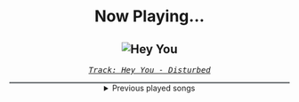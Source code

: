 <div align="center"> 
<h1>Now Playing...</h1>

![Hey You](https://i.scdn.co/image/ab67616d00001e0284979e281b0b2739d478f53c)
--
_<samp><a href="https://open.spotify.com/track/4htDVrtEQig7ONhZCkumo9">Track: Hey You - Disturbed</a></samp>_

<div style="border: 1px #4B5054 solid"></div>
<details>
  <summary>
    Previous played songs
  </summary>
  <table>
    <thead>
      <tr>
        <th>
          Artist
        </th>
        <th>
          Song
        </th>
        <th>
          Link
        </th>
      </tr>
    </thead>
    <tbody>
      <tr><td>Disturbed</td><td>Hey You</td><td><a href="https://open.spotify.com/track/4htDVrtEQig7ONhZCkumo9">https://open.spotify.com/track/4htDVrtEQig7ONhZCkumo9</a></td></tr><tr><td>Motionless In White</td><td>Masterpiece</td><td><a href="https://open.spotify.com/track/3c9kVsKF68xMzlS0NikVn3">https://open.spotify.com/track/3c9kVsKF68xMzlS0NikVn3</a></td></tr><tr><td>Five Finger Death Punch</td><td>IOU</td><td><a href="https://open.spotify.com/track/0rqRkmrlWyuhSUqJKvf8SK">https://open.spotify.com/track/0rqRkmrlWyuhSUqJKvf8SK</a></td></tr><tr><td>Bad Omens</td><td>ARTIFICIAL SUICIDE</td><td><a href="https://open.spotify.com/track/2Qv8xJzenocwXyGlMU5PaC">https://open.spotify.com/track/2Qv8xJzenocwXyGlMU5PaC</a></td></tr><tr><td>Five Finger Death Punch</td><td>IOU</td><td><a href="https://open.spotify.com/track/0rqRkmrlWyuhSUqJKvf8SK">https://open.spotify.com/track/0rqRkmrlWyuhSUqJKvf8SK</a></td></tr><tr><td>Chaosbay</td><td>What Is War</td><td><a href="https://open.spotify.com/track/7cnKNSGPSUQatpic57soKz">https://open.spotify.com/track/7cnKNSGPSUQatpic57soKz</a></td></tr><tr><td>Five Finger Death Punch</td><td>IOU</td><td><a href="https://open.spotify.com/track/0rqRkmrlWyuhSUqJKvf8SK">https://open.spotify.com/track/0rqRkmrlWyuhSUqJKvf8SK</a></td></tr><tr><td>Drowning Pool</td><td>Bodies</td><td><a href="https://open.spotify.com/track/7CpbhqKUedOIrcvc94p60Y">https://open.spotify.com/track/7CpbhqKUedOIrcvc94p60Y</a></td></tr><tr><td>Villain of the Story</td><td>Losing Control</td><td><a href="https://open.spotify.com/track/10K74dbHDqw7hmtSmLfs7t">https://open.spotify.com/track/10K74dbHDqw7hmtSmLfs7t</a></td></tr><tr><td>Siamese</td><td>Enough Ain't Enough</td><td><a href="https://open.spotify.com/track/7hM2vAhb5EZFZRIY5QvsdY">https://open.spotify.com/track/7hM2vAhb5EZFZRIY5QvsdY</a></td></tr><tr><td>Motionless In White</td><td>Meltdown</td><td><a href="https://open.spotify.com/track/6w3hTgFYPaUo6WFz2tEOtX">https://open.spotify.com/track/6w3hTgFYPaUo6WFz2tEOtX</a></td></tr><tr><td>Orbit Culture</td><td>Wargblod - Bonus Track</td><td><a href="https://open.spotify.com/track/7uf6KU0GlC712igfbUl8ng">https://open.spotify.com/track/7uf6KU0GlC712igfbUl8ng</a></td></tr><tr><td>The Devil Wears Prada</td><td>Salt</td><td><a href="https://open.spotify.com/track/4BSrRUm2cSaLRjN7xGpCRt">https://open.spotify.com/track/4BSrRUm2cSaLRjN7xGpCRt</a></td></tr><tr><td>Orbit Culture</td><td>Nensha</td><td><a href="https://open.spotify.com/track/33RZIQtAfsizXgerKCLOs5">https://open.spotify.com/track/33RZIQtAfsizXgerKCLOs5</a></td></tr><tr><td>Siamese</td><td>Numb</td><td><a href="https://open.spotify.com/track/5kTWDcw5d8aE5u7rmf3bFg">https://open.spotify.com/track/5kTWDcw5d8aE5u7rmf3bFg</a></td></tr><tr><td>Imminence</td><td>Temptation</td><td><a href="https://open.spotify.com/track/53QkoELbY2Vzzb4EMkFJOB">https://open.spotify.com/track/53QkoELbY2Vzzb4EMkFJOB</a></td></tr><tr><td>Orbit Culture</td><td>Rebirth</td><td><a href="https://open.spotify.com/track/4jNlRnEdaMSO2FZVWtxFk8">https://open.spotify.com/track/4jNlRnEdaMSO2FZVWtxFk8</a></td></tr><tr><td>Memphis May Fire</td><td>Your Turn</td><td><a href="https://open.spotify.com/track/505msJKoWzFTOua6Gdx0hl">https://open.spotify.com/track/505msJKoWzFTOua6Gdx0hl</a></td></tr><tr><td>Disturbed</td><td>Hey You</td><td><a href="https://open.spotify.com/track/4htDVrtEQig7ONhZCkumo9">https://open.spotify.com/track/4htDVrtEQig7ONhZCkumo9</a></td></tr><tr><td>Disturbed</td><td>Hey You</td><td><a href="https://open.spotify.com/track/4htDVrtEQig7ONhZCkumo9">https://open.spotify.com/track/4htDVrtEQig7ONhZCkumo9</a></td></tr>
    </tbody>
  </table>
</details>

</div>
